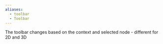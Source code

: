 ```yaml
---
aliases:
  - toolbar
  - Toolbar
---
```

The toolbar changes based on the context and selected node - different for 2D and 3D